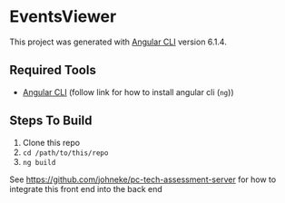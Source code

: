 # EventsViewer

This project was generated with [Angular CLI](https://github.com/angular/angular-cli) version 6.1.4.

## Required Tools
* [Angular CLI](https://github.com/angular/angular-cli) (follow link for how to install angular cli (`ng`))

## Steps To Build

1. Clone this repo
2. `cd /path/to/this/repo`
3. `ng build`

See https://github.com/johneke/pc-tech-assessment-server for how to integrate this front end into the back end
